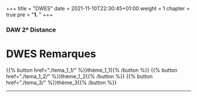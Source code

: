 +++
title = "DWES"
date = 2021-11-10T22:30:45+01:00
weight = 1
chapter = true
pre = "<b>1. </b>"
+++

### DAW 2º Distance 

# DWES Remarques

{{% button href="./tema_1_1/" %}}thème_1_1{{% /button %}}
{{% button href="./tema_1_2/" %}}thème_1_2{{% /button %}}
{{% button href="./tema_3/" %}}thème_3{{% /button %}}

----








